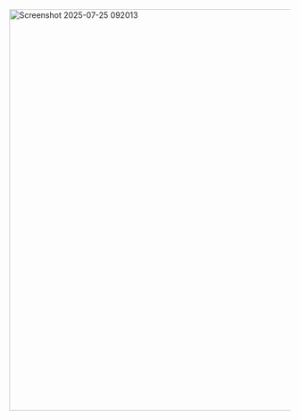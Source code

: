 <img width="1365" height="719" alt="Screenshot 2025-07-25 092013" src="https://github.com/user-attachments/assets/0f4dd63d-f9e2-41d7-9e57-4cb594e10105" />

